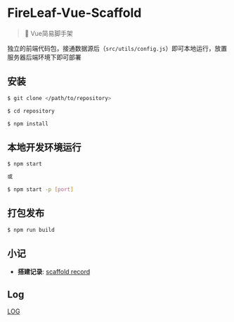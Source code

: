 # FireLeaf-Vue-Scaffold
> :fallen_leaf: Vue简易脚手架

独立的前端代码包，接通数据源后（`src/utils/config.js`）即可本地运行，放置服务器后端环境下即可部署

## 安装

```sh
$ git clone </path/to/repository>

$ cd repository

$ npm install
```

## 本地开发环境运行

```sh
$ npm start 

或

$ npm start -p [port]
```

## 打包发布

```sh
$ npm run build
```

## 小记

- **搭建记录**: [scaffold record](./md/record.md)

## Log

[LOG](./md/log.md)